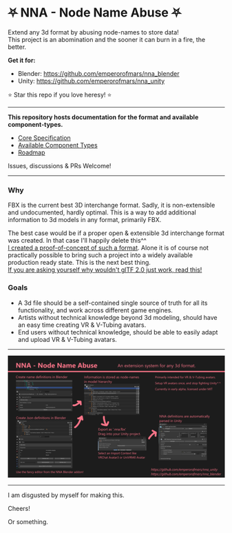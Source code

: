 
# ⛧ NNA - Node Name Abuse ⛧
Extend any 3d format by abusing node-names to store data!\
This project is an abomination and the sooner it can burn in a fire, the better.

**Get it for:**
* Blender: <https://github.com/emperorofmars/nna_blender>
* Unity: <https://github.com/emperorofmars/nna_unity>

⭐ Star this repo if you love heresy! ⭐

---

**This repository hosts documentation for the format and available component-types.**
* [Core Specification](nna_spec.md)
* [Available Component Types](nna_component_types.md)
* [Roadmap](roadmap.md)

Issues, discussions & PRs Welcome!

---

### Why
FBX is the current best 3D interchange format. Sadly, it is non-extensible and undocumented, hardly optimal.
This is a way to add additional information to 3d models in any format, primarily FBX.

The best case would be if a proper open & extensible 3d interchange format was created. In that case I'll happily delete this^^\
[I created a proof-of-concept of such a format](https://github.com/emperorofmars/stf-unity). Alone it is of course not practically possible to bring such a project into a widely available production ready state. This is the next best thing.\
[If you are asking yourself why wouldn't glTF 2.0 just work, read this!](https://gist.github.com/emperorofmars/d8abf0f4b9bd5434f9543511b243a254)

### Goals
* A 3d file should be a self-contained single source of truth for all its functionality, and work across different game engines.
* Artists without technical knowledge beyond 3d modeling, should have an easy time creating VR & V-Tubing avatars.
* End users without technical knowledge, should be able to easily adapt and upload VR & V-Tubing avatars.

---

![](./img/nna_cover_image.png)

---

I am disgusted by myself for making this.

Cheers!

Or something.